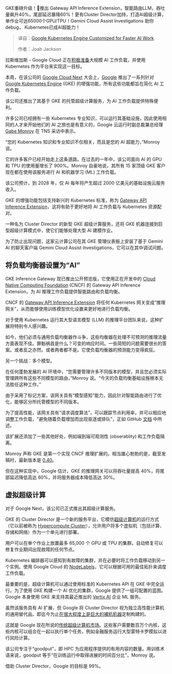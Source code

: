 
<!--
title: 针对更快AI工作负载定制的Google Kubernetes Engine
cover: https://cdn.thenewstack.io/media/2025/04/5f20cb6b-google-next-25.png
summary: GKE重磅升级！🚀推出 Gateway API Inference Extension，智能路由LLM，吞吐量飙升40%，尾部延迟暴降60%！更有Cluster Director加持，打造AI超级计算，单作业可达65000个GPU/TPU！Gemini Cloud Assist Investigations 助你debug， Kubernetes已成AI超能力！
-->

GKE重磅升级！🚀推出 Gateway API Inference Extension，智能路由LLM，吞吐量飙升40%，尾部延迟暴降60%！更有Cluster Director加持，打造AI超级计算，单作业可达65000个GPU/TPU！Gemini Cloud Assist Investigations 助你debug， Kubernetes已成AI超能力！

> 译自：[Google Kubernetes Engine Customized for Faster AI Work](https://thenewstack.io/google-kubernetes-engine-customized-for-faster-ai-work/)
> 
> 作者：Joab Jackson

拉斯维加斯 - Google Cloud 正在[积极准备](https://thenewstack.io/kubecon-europe-how-google-will-evolve-kubernetes-in-ai-era/)大规模 AI 工作负载，并使用 Kubernetes 作为平台来实现这一目标。

本周，在该公司的 [Google Cloud Next](https://cloud.withgoogle.com/next/25) 大会上，[Google](https://cloud.google.com/?utm_content=inline+mention) 推出了一系列针对 [Google Kubernetes Engine](https://cloud.google.com/kubernetes-engine) (GKE) 的增强功能，所有这些功能都旨在简化 AI 工作负载。

该公司还推出了其基于 GKE 的托管超级计算服务，为 AI 工作负载提供特殊便利。

许多公司已经拥有一些 Kubernetes 专业知识，可以运行其基础设施，因此使用相同的人才来开始他们的 AI 之旅也是有意义的，Google 云运行时副总裁兼总经理 [Gabe Monroy](https://www.linkedin.com/in/gabemonroy/) 在 TNS 采访中表示。

“您的 Kubernetes 知识和专业知识不仅相关，而且是您的 AI 超能力，”Monroy 说。

它的许多客户已经开始走上这条道路。在过去的一年中，该公司面向 AI 的 GPU 和 TPU 的使用量增长了 900%。Monroy 自豪地说，其所有 15 家顶级 GKE 客户现在都在使用该服务进行 AI 和机器学习 (ML) 工作负载。

该公司预计，到 2028 年，仅 AI 每年将产生超过 2000 亿美元的基础设施云服务收入。

GKE 的增强功能包括支持新兴的 Kubernetes 标准，称为 [Gateway API Inference Extension](https://thenewstack.io/kubecon-europe-kgateway-aims-to-be-the-kubernetes-onramp/)，这将有助于更好地将 AI 工作负载与 Kubernetes 资源配对。

一种名为 Cluster Director 的新型 GKE 超级计算服务，还将 GKE 机器连接到巨型超级计算模式中，使它们能够处理大型 AI 建模作业。

为了防止出现问题，这家云计算公司在其 GKE 管理仪表板上安装了基于 Gemini AI 的聊天客户端 Gemini Cloud Assist Investigations，它可以在其中调试问题。

## 将负载均衡器设置为“AI”

GKE Inference Gateway 现已推出公开预览版，它使用正在开发中的 [Cloud Native Computing Foundation](https://cncf.io/?utm_content=inline+mention) (CNCF) 的 Gateway API Inference Extension，为 AI 推理工作负载提供智能路由和负载均衡。

CNCF 的 [Gateway API Inference Extension](https://gateway-api-inference-extension.sigs.k8s.io/faq/) 将任何 Kubernetes 网关变成“推理网关”，从而能够使用训练模型优化设置来更好地进行负载均衡。

对于使用 Kubernetes 运行其大型语言模型 (LLM) 的推理平台团队来说，这种扩展将特别令人感兴趣。

如今，他们必须与通用负载均衡器作斗争，这些均衡器在处理不可预测的推理流量方面表现不佳。罪魁祸首是什么？可变的响应时间。一些简短的问题需要很长的答案。或者反之亦然。或者两者都不是。它使负载均衡器的预测能力变得疯狂。

另一个挑战：多个模型。

在任何蓬勃发展的 AI 环境中，“您需要管理许多不同版本的模型，并且您必须实际管理跨所有这些不同模型的路由，”Monroy 说。“今天的负载均衡基础设施根本无法胜任这种工作。”

由于采用了标记方案，该网关具有“模型感知”能力，因此针对智能路由进行了优化，能够区分所托管模型的不同版本。

为了提高性能，该网关具有“请求调度算法”，可以跟踪节点利用率，并可以相应地调整工作负载，“避免随着负载增加而出现驱逐或排队”，正如 GitHub [文档](https://github.com/kubernetes-sigs/gateway-api-inference-extension) 中所述。

该扩展还添加了一些其他好处，例如端到端可观测性 (obserablity) 和工作负载隔离。

Monroy 声称 GKE 是第一个实现 CNCF 推理扩展的。相当雄心勃勃的是，截至发稿时，最新版本是 [0.40](https://github.com/kubernetes-sigs/gateway-api-inference-extension/releases/tag/v0.3.0)。

但在这种实现中，Google 估计，GKE 的推理网关可以将吞吐量提高 40%，将尾部延迟降低高达 60%，并将服务器成本降低高达 30%。

## 虚拟超级计算

对于 Google Next，该公司已正式推出其超级计算服务。

GKE 的 Cluster Director 是一个新的服务平台，它模仿[超级计算机](https://thenewstack.io/xs-colossus-supercomputer-changes-the-sc500-performance-game/)的运行方式（它以前被称为 [Hypercompute Cluster](https://cloud.google.com/ai-hypercomputer/docs/hypercompute-cluster)），允许用户将多个虚拟机（包括计算、存储和网络）作为一个单元进行部署。

用户可以在单个作业上放置最多 65,000 个 GPU 或 TPU 的集群。自动修复可以修复作业期间出现故障的任何节点。

Kubernetes 编排器可以感知到有故障的集群，并在必要时将工作负载移动到另一个实例。使用 Google Cloud 的 [NodeLabels](https://cloud.google.com/kubernetes-engine/docs/reference/rest/v1/NodeLabels)，它可以根据可用的最佳拓扑来调度工作负载。

最重要的是，超级计算机可以通过使用标准的 Kubernetes API 在 GKE 中完全运行。为了使用 GKE 构建一个 AI 优化的集群，Google 提供了一组可配置的蓝图。Google 本身使用 GKE 来支持其最近推出的 [Vertix AI](https://cloud.google.com/vertex-ai) 企业 ML 服务。

虽然该服务具有 AI 扩展，但 Google 将 Cluster Director 视为独立高性能计算机的通用替代品，即迄今为止[在很大程度上是](https://thenewstack.io/sc500-microsoft-now-has-the-third-fastest-computer-in-the-world/)[巨大的裸机机器](https://thenewstack.io/top500-chinas-supercomputing-silence-aggravates-tech-cold-war-with-u-s/)定制构建的。

这就是 Google 现在所说的[传统超级计算机市场](https://top500.org/)。这些客户需要数百万个内核，这些内核可以组合在一起以执行单个任务，例如金融服务运行大型蒙特卡罗模拟以进行风险计算。

该公司专注于“goodput”，即 HPC 为应用程序提供的有用内容的数量。用训练术语来说，goodput 等于“在训练运行中取得进展的时间百分比”，Monroy 说。

借助 Cluster Director，Google 的目标是 99%。